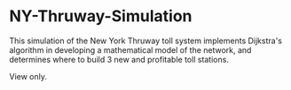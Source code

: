 # NY-Thruway-Simulation
This simulation of the New York Thruway toll system implements Dijkstra's algorithm 
in developing a mathematical model of the network, and determines where to 
build 3 new and profitable toll stations.

View only.
